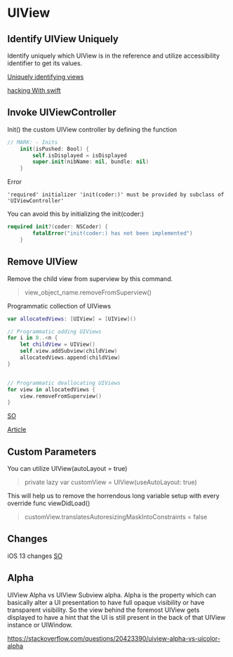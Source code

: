 # UIView

## Identify UIView Uniquely

Identify uniquely which UIView is in the reference and utilize accessibility identifier to get its values.

[Uniquely identifying views](https://theswiftdev.com/uniquely-identifying-views/)

[hacking With swift](https://www.hackingwithswift.com/example-code/uikit/how-to-find-a-uiview-subview-using-viewwithtag)

## Invoke UIViewController

Init\(\) the custom UIView controller by defining the function

```swift
// MARK: - Inits
    init(isPushed: Bool) {
        self.isDisplayed = isDisplayed
        super.init(nibName: nil, bundle: nil)
    }
```

Error

```text
'required' initializer 'init(coder:)' must be provided by subclass of 'UIViewController'
```

You can avoid this by initializing the init\(coder:\)

```swift
required init?(coder: NSCoder) {
        fatalError("init(coder:) has not been implemented")
    }
```



## Remove UIView

Remove the child view from superview by this command.
> view_object_name.removeFromSuperview()

Programmatic collection of UIViews
```swift
var allocatedViews: [UIView] = [UIView]()

// Programmatic adding UIViews 
for i in 0..<n {
	let childView = UIView()
	self.view.addSubview(childView)
	allocatedViews.append(childView)
}


// Programmatic deallocating UIViews
for view in allocatedViews {
    view.removeFromSuperview()
}

```
[SO](https://stackoverflow.com/questions/26569159/remove-programmatically-added-uiimageview)

[Article](http://swiftdeveloperblog.com/add-subview-and-remove-subview-example-in-swift/)



## Custom Parameters

You can utilize UIView(autoLayout = true)

> private lazy var customView = UIView(useAutoLayout: true)

This will help us to remove the horrendous long variable setup with every override func viewDidLoad()
> customView.translatesAutoresizingMaskIntoConstraints = false


## Changes

iOS 13 changes
[SO](https://stackoverflow.com/questions/56435510/presenting-modal-in-ios-13-fullscreen)

## Alpha


UIView Alpha vs UIView Subview alpha.
Alpha is the property which can basically alter a UI presentation to have full opaque visibility or have transparent visibility. So the view behind the foremost UIView gets displayed to have a hint that the UI is still present in the back of that UIView instance or UIWindow.

https://stackoverflow.com/questions/20423390/uiview-alpha-vs-uicolor-alpha